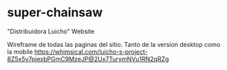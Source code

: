 # super-chainsaw
"Distribuidora Luicho" Website

Wireframe de todas las paginas del sitio. Tanto de la version desktop como la mobile https://whimsical.com/luicho-s-project-8Z5x5y7piexbPGmC9MzeJP@2Ux7TurymNVu1RN2qRZg
